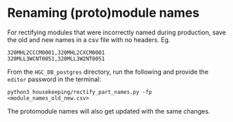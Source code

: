 # Renaming (proto)module names
For rectifying modules that were incorrectly named during production, save the old and new names in a csv file with no headers. Eg.
```
320MHL2CCCM0001,320MHL2CXCM0001
320MLL3WCNT0051,320MLL3W2NT0051
```

From the `HGC_DB_postgres` directory, run the following and provide the `editor` password in the terminal:
```
python3 housekeeping/rectify_part_names.py -fp <module_names_old_new.csv>
```
The protomodule names will also get updated with the same changes.